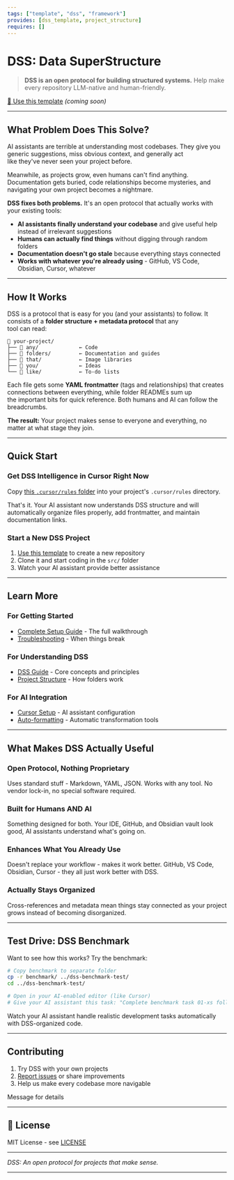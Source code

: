 ```yaml
---
tags: ["template", "dss", "framework"]
provides: [dss_template, project_structure]
requires: []
---
```


# DSS: Data SuperStructure

> **DSS is an open protocol for building structured systems.** Help make every repository LLM-native and human-friendly.

[🔗 Use this template](https://github.com/yourusername/dss_template_repo/generate) *(coming soon)*

---

## What Problem Does This Solve?

AI assistants are terrible at understanding most codebases. They give you generic suggestions, miss obvious context, and generally act  
like they've never seen your project before.

Meanwhile, as projects grow, even humans can't find anything. Documentation gets buried, code relationships become mysteries, and  
navigating your own project becomes a nightmare.

**DSS fixes both problems.** It's an open protocol that actually works with your existing tools:

- **AI assistants finally understand your codebase** and give useful help instead of irrelevant suggestions
- **Humans can actually find things** without digging through random folders  
- **Documentation doesn't go stale** because everything stays connected
- **Works with whatever you're already using** - GitHub, VS Code, Obsidian, Cursor, whatever

---

## How It Works

DSS is a protocol that is easy for you (and your assistants) to follow. It consists of a **folder structure + metadata protocol** that any  
tool can read:

```text
📁 your-project/
├── 📂 any/             ← Code
├── 📂 folders/         ← Documentation and guides  
├── 📂 that/            ← Image libraries
├── 📂 you/             ← Ideas
└── 📂 like/            ← To-do lists
```

Each file gets some **YAML frontmatter** (tags and relationships) that creates connections between everything, while folder READMEs sum up  
the important bits for quick reference. Both humans and AI can follow the breadcrumbs.

**The result:** Your project makes sense to everyone and everything, no matter at what stage they join.

---

## Quick Start

### Get DSS Intelligence in Cursor Right Now

Copy [this `.cursor/rules` folder](.cursor/rules) into your project's `.cursor/rules` directory.

That's it. Your AI assistant now understands DSS structure and will automatically organize files properly, add frontmatter, and maintain  
documentation links.

### Start a New DSS Project

1. [Use this template](https://github.com/yourusername/dss_template_repo/generate) to create a new repository
2. Clone it and start coding in the `src/` folder
3. Watch your AI assistant provide better assistance

---

## Learn More

### For Getting Started

- [Complete Setup Guide](docs/getting_started.md) - The full walkthrough
- [Troubleshooting](docs/troubleshooting.md) - When things break

### For Understanding DSS

- [DSS Guide](meta/DSS_GUIDE.md) - Core concepts and principles
- [Project Structure](docs/documentation_index.md) - How folders work

### For AI Integration

- [Cursor Setup](docs/cursor_integration.md) - AI assistant configuration
- [Auto-formatting](docs/automated_formatting.md) - Automatic transformation tools

---

## What Makes DSS Actually Useful

### **Open Protocol, Nothing Proprietary**

Uses standard stuff - Markdown, YAML, JSON. Works with any tool. No vendor lock-in, no special software required.

### **Built for Humans AND AI**

Something designed for both. Your IDE, GitHub, and Obsidian vault look good, AI assistants understand what's going on.

### **Enhances What You Already Use**

Doesn't replace your workflow - makes it work better. GitHub, VS Code, Obsidian, Cursor - they all just work better with DSS.

### **Actually Stays Organized**

Cross-references and metadata mean things stay connected as your project grows instead of becoming disorganized.

---

## Test Drive: DSS Benchmark

Want to see how this works? Try the benchmark:

```bash
# Copy benchmark to separate folder
cp -r benchmark/ ../dss-benchmark-test/
cd ../dss-benchmark-test/

# Open in your AI-enabled editor (like Cursor)
# Give your AI assistant this task: "Complete benchmark task 01-xs following RUN_BENCHMARK.md"
```

Watch your AI assistant handle realistic development tasks automatically with DSS-organized code.

---

## Contributing

1. Try DSS with your own projects
2. [Report issues](https://github.com/yourusername/dss_template_repo/issues) or share improvements
3. Help us make every codebase more navigable

Message for details

---

## 📄 License

MIT License - see [LICENSE](LICENSE)

---

*DSS: An open protocol for projects that make sense.*

---
